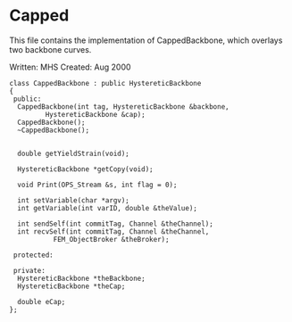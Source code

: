 # Capped

This file contains the implementation of 
CappedBackbone, which overlays two backbone curves.

Written: MHS
Created: Aug 2000

```
class CappedBackbone : public HystereticBackbone
{
 public:
  CappedBackbone(int tag, HystereticBackbone &backbone,
		 HystereticBackbone &cap);
  CappedBackbone();
  ~CappedBackbone();
  
  
  double getYieldStrain(void);
  
  HystereticBackbone *getCopy(void);
  
  void Print(OPS_Stream &s, int flag = 0);
  
  int setVariable(char *argv);
  int getVariable(int varID, double &theValue);
  
  int sendSelf(int commitTag, Channel &theChannel);  
  int recvSelf(int commitTag, Channel &theChannel, 
	       FEM_ObjectBroker &theBroker);    
  
 protected:
  
 private:
  HystereticBackbone *theBackbone;
  HystereticBackbone *theCap;
  
  double eCap;
};
```
